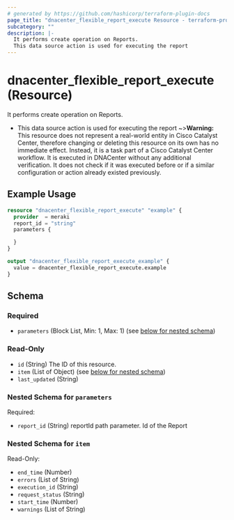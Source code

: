 ```yaml
---
# generated by https://github.com/hashicorp/terraform-plugin-docs
page_title: "dnacenter_flexible_report_execute Resource - terraform-provider-dnacenter"
subcategory: ""
description: |-
  It performs create operation on Reports.
  This data source action is used for executing the report
---
```


# dnacenter_flexible_report_execute (Resource)

It performs create operation on Reports.

- This data source action is used for executing the report
~>**Warning:**
This resource does not represent a real-world entity in Cisco Catalyst Center, therefore changing or deleting this resource on its own has no immediate effect.
Instead, it is a task part of a Cisco Catalyst Center workflow. It is executed in DNACenter without any additional verification. It does not check if it was executed before or if a similar configuration or action already existed previously.

## Example Usage

```terraform
resource "dnacenter_flexible_report_execute" "example" {
  provider  = meraki
  report_id = "string"
  parameters {

  }
}

output "dnacenter_flexible_report_execute_example" {
  value = dnacenter_flexible_report_execute.example
}
```

<!-- schema generated by tfplugindocs -->
## Schema

### Required

- `parameters` (Block List, Min: 1, Max: 1) (see [below for nested schema](#nestedblock--parameters))

### Read-Only

- `id` (String) The ID of this resource.
- `item` (List of Object) (see [below for nested schema](#nestedatt--item))
- `last_updated` (String)

<a id="nestedblock--parameters"></a>
### Nested Schema for `parameters`

Required:

- `report_id` (String) reportId path parameter. Id of the Report


<a id="nestedatt--item"></a>
### Nested Schema for `item`

Read-Only:

- `end_time` (Number)
- `errors` (List of String)
- `execution_id` (String)
- `request_status` (String)
- `start_time` (Number)
- `warnings` (List of String)
